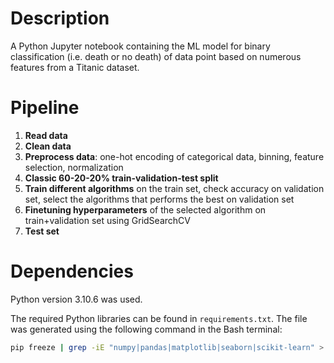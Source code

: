 # Description

A Python Jupyter notebook containing the ML model for binary classification (i.e. death or no death) of data point based on numerous features from a Titanic dataset.

# Pipeline

1. **Read data**
2. **Clean data**
3. **Preprocess data**: one-hot encoding of categorical data, binning, feature selection, normalization
4. **Classic 60-20-20% train-validation-test split**
5. **Train different algorithms** on the train set, check accuracy on validation set, select the algorithms that performs the best on validation set
6. **Finetuning hyperparameters** of the selected algorithm on train+validation set using GridSearchCV
7. **Test set**

# Dependencies

Python version 3.10.6 was used. 

The required Python libraries can be found in `requirements.txt`. The file was generated using the following command in the Bash terminal:
```bash
pip freeze | grep -iE "numpy|pandas|matplotlib|seaborn|scikit-learn" > requirements.txt
```
